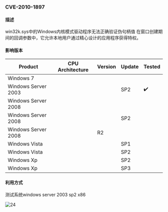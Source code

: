 ### CVE-2010-1897

#### 描述

win32k.sys中的Windows内核模式驱动程序无法正确验证伪句柄值 在窗口创建期间的回调参数中，它允许本地用户通过精心设计的应用程序获得特权。

#### 影响版本

| Product             | CPU Architecture | Version | Update | Tested             |
| ------------------- | ---------------- | ------- | ------ | ------------------ |
| Windows 7           |                  |         |        |                    |
| Windows Server 2003 |                  |         | SP2    | :heavy_check_mark: |
| Windows Server 2008 |                  |         |        |                    |
| Windows Server 2008 |                  |         | SP2    |                    |
| Windows Server 2008 |                  | R2      |        |                    |
| Windows Vista       |                  |         | SP1    |                    |
| Windows Vista       |                  |         | SP2    |                    |
| Windows Xp          |                  |         | SP2    |                    |
| Windows Xp          |                  |         | SP3    |                    |

#### 利用方式

测试系统windows server 2003 sp2 x86

![24](https://github.com/Ascotbe/Random-img/blob/master/WindowsKernelExploits/CVE-2010-1897_win2003_x86.gif?raw=true)


